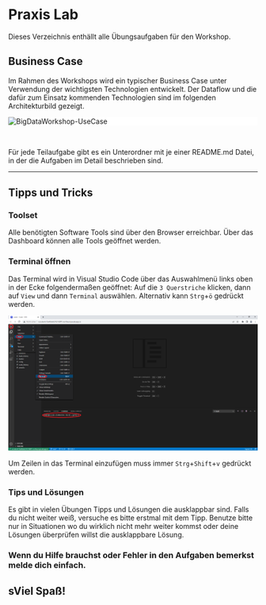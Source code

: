 # Praxis Lab

Dieses Verzeichnis enthällt alle Übungsaufgaben für den Workshop.

## Business Case

Im Rahmen des Workshops wird ein typischer Business Case unter Verwendung der wichtigsten Technologien entwickelt. Der Dataflow und die dafür zum Einsatz kommenden Technologien sind im folgenden Architekturbild gezeigt.

<div style="background-color:white";>

![BigDataWorkshop-UseCase](https://user-images.githubusercontent.com/16557412/227126097-ab3c9194-d369-4aa1-bfb3-f2eb9ffdc4e3.png)

</div>
<br>

Für jede Teilaufgabe gibt es ein Unterordner mit je einer README.md Datei, in der die Aufgaben im Detail beschrieben sind.

---

## Tipps und Tricks

### Toolset

Alle benötigten Software Tools sind über den Browser erreichbar. Über das Dashboard können alle Tools geöffnet werden.

### Terminal öffnen

Das Terminal wird in Visual Studio Code über das Auswahlmenü links oben in der Ecke folgendermaßen geöffnet:
Auf die `3 Querstriche` klicken, dann auf `View` und dann `Terminal` auswählen. Alternativ kann `Strg`+`ö` gedrückt werden. <br>

![How to Terminal öffnen](/2_lab/solutions/images/VSCode-Terminal-oeffnen.png)

Um Zeilen in das Terminal einzufügen muss immer `Strg`+`Shift`+`v` gedrückt werden. <br>

### Tips und Lösungen

Es gibt in vielen Übungen Tipps und Lösungen die ausklappbar sind. Falls du nicht weiter weiß, versuche es bitte erstmal mit dem Tipp. Benutze bitte nur in Situationen wo du wirklich nicht mehr weiter kommst oder deine Lösungen überprüfen willst die ausklappbare Lösung.

### Wenn du Hilfe brauchst oder Fehler in den Aufgaben bemerkst melde dich einfach.

## sViel Spaß!
